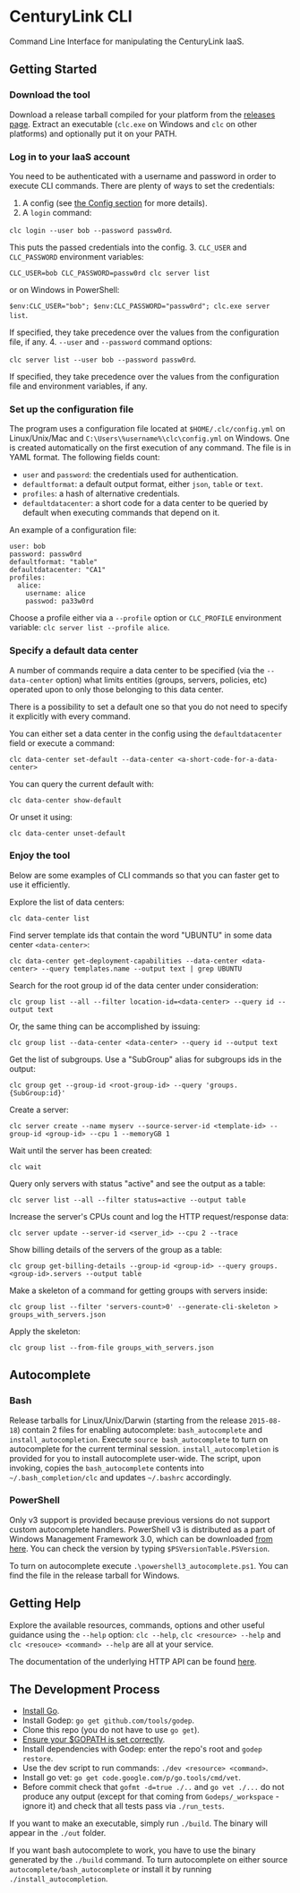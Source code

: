 # CenturyLink CLI

Command Line Interface for manipulating the CenturyLink IaaS.

## Getting Started

### Download the tool

Download a release tarball compiled for your platform from the [releases page](https://github.com/CenturyLinkCloud/clc-go-cli/releases). Extract an executable (`clc.exe` on Windows and `clc` on other platforms) and optionally put it on your PATH.

### Log in to your IaaS account

You need to be authenticated with a username and password in order to execute CLI commands. There are plenty of ways to set the credentials:

1. A config (see [the Config section](#set-up-the-configuration-file) for more details).
2. A `login` command:
  
  `clc login --user bob --password passw0rd`.
  
  This puts the passed credentials into the config.
3. `CLC_USER` and `CLC_PASSWORD` environment variables:

  `CLC_USER=bob CLC_PASSWORD=passw0rd clc server list`
  
  or on Windows in PowerShell:
  
  `$env:CLC_USER="bob"; $env:CLC_PASSWORD="passw0rd"; clc.exe server list`.
  
  If specified, they take precedence over the values from the configuration file, if any.
4. `--user` and `--password` command options:

  `clc server list --user bob --password passw0rd`.
  
  If specified, they take precedence over the values from the configuration file and environment variables, if any.

### Set up the configuration file

The program uses a configuration file located at `$HOME/.clc/config.yml` on Linux/Unix/Mac and `C:\Users\%username%\clc\config.yml` on Windows. One is created automatically on the first execution of any command. The file is in YAML format. The following fields count:

* `user` and `password`: the credentials used for authentication.
* `defaultformat`: a default output format, either `json`, `table` or `text`.
* `profiles`: a hash of alternative credentials.
* `defaultdatacenter`: a short code for a data center to be queried by default when executing commands that depend on it.

An example of a configuration file:

```
user: bob
password: passw0rd
defaultformat: "table"
defaultdatacenter: "CA1"
profiles:
  alice:
    username: alice
    passwod: pa33w0rd
```

Choose a profile either via a `--profile` option or `CLC_PROFILE` environment variable: `clc server list --profile alice`.

### Specify a default data center

A number of commands require a data center to be specified (via the `--data-center` option) what limits entities (groups, servers, policies, etc) operated upon to only those belonging to this data center.

There is a possibility to set a default one so that you do not need to specify it explicitly with every command.

You can either set a data center in the config using the `defaultdatacenter` field or execute a command:

```
clc data-center set-default --data-center <a-short-code-for-a-data-center>
```

You can query the current default with:

```
clc data-center show-default
```

Or unset it using:

```
clc data-center unset-default
```

### Enjoy the tool

Below are some examples of CLI commands so that you can faster get to use it efficiently.

Explore the list of data centers:

`clc data-center list`

Find server template ids that contain the word "UBUNTU" in some data center `<data-center>`:

```
clc data-center get-deployment-capabilities --data-center <data-center> --query templates.name --output text | grep UBUNTU
```

Search for the root group id of the data center under consideration:

```
clc group list --all --filter location-id=<data-center> --query id --output text
```

Or, the same thing can be accomplished by issuing:

```
clc group list --data-center <data-center> --query id --output text
```

Get the list of subgroups. Use a "SubGroup" alias for subgroups ids in the output:

```
clc group get --group-id <root-group-id> --query 'groups.{SubGroup:id}'
```

Create a server:

```
clc server create --name myserv --source-server-id <template-id> --group-id <group-id> --cpu 1 --memoryGB 1
```

Wait until the server has been created:

```
clc wait
```

Query only servers with status "active" and see the output as a table:

```
clc server list --all --filter status=active --output table
```

Increase the server's CPUs count and log the HTTP request/response data:

```
clc server update --server-id <server_id> --cpu 2 --trace
```

Show billing details of the servers of the group as a table:

```
clc group get-billing-details --group-id <group-id> --query groups.<group-id>.servers --output table
```

Make a skeleton of a command for getting groups with servers inside:

```
clc group list --filter 'servers-count>0' --generate-cli-skeleton > groups_with_servers.json
```

Apply the skeleton:

```
clc group list --from-file groups_with_servers.json
```

## Autocomplete

### Bash

Release tarballs for Linux/Unix/Darwin (starting from the release `2015-08-18`) contain 2 files for enabling autocomplete: `bash_autocomplete` and `install_autocompletion`. Execute `source bash_autocomplete` to turn on autocomplete for the current terminal session. `install_autocompletion` is provided for you to install autocomplete user-wide. The script, upon invoking,
copies the `bash_autocomplete` contents into `~/.bash_completion/clc` and updates `~/.bashrc` accordingly.

### PowerShell

Only v3 support is provided because previous versions do not support custom autocomplete handlers. PowerShell v3 is distributed as a part of Windows Management Framework 3.0, which can be downloaded [from here](http://www.microsoft.com/en-us/download/details.aspx?id=34595). You can check the version by typing `$PSVersionTable.PSVersion`.

To turn on autocomplete execute `.\powershell3_autocomplete.ps1`. You can find the file in the release tarball for Windows.

## Getting Help

Explore the available resources, commands, options and other useful guidance using the `--help` option:
`clc --help`, `clc <resource> --help` and `clc <resouce> <command> --help` are all at your service.

The documentation of the underlying HTTP API can be found [here](https://www.ctl.io/api-docs/v2/).

## The Development Process

* [Install Go](https://golang.org/).
* Install Godep: `go get github.com/tools/godep`.
* Clone this repo (you do not have to use `go get`).
* [Ensure your $GOPATH is set correctly](http://golang.org/cmd/go/#hdr-GOPATH_environment_variable).
* Install dependencies with Godep: enter the repo's root and `godep restore`.
* Use the dev script to run commands: `./dev <resource> <command>`.
* Install go vet: `go get code.google.com/p/go.tools/cmd/vet`.
* Before commit check that `gofmt -d=true ./..` and `go vet ./...` do not produce any output (except for that coming from `Godeps/_workspace` - ignore it) and check that all tests pass via `./run_tests`.

If you want to make an executable, simply run `./build`. The binary will appear in the `./out` folder.

If you want bash autocomplete to work, you have to use the binary generated by the `./build` command. To turn autocomplete on either source `autocomplete/bash_autocomplete` or install it by running `./install_autocompletion`.
